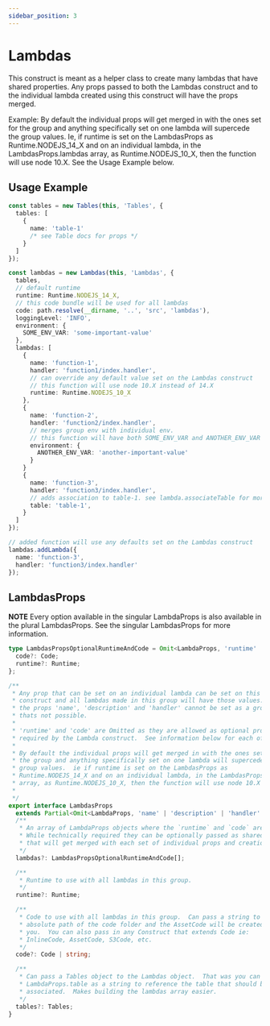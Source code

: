 ```yaml
---
sidebar_position: 3
---
```


# Lambdas

This construct is meant as a helper class to create many lambdas that have shared properties. Any props passed to both the Lambdas construct and to the individual lambda created using this construct will have the props merged.

Example: By default the individual props will get merged in with the ones set for the group and anything specifically set on one lambda will supercede the group values. Ie, if runtime is set on the LambdasProps as Runtime.NODEJS_14_X and on an individual lambda, in the LambdasProps.lambdas array, as Runtime.NODEJS_10_X, then the function will use node 10.X. See the Usage Example below.

## Usage Example

```typescript
const tables = new Tables(this, 'Tables', {
  tables: [
    {
      name: 'table-1'
      /* see Table docs for props */
    }
  ]
});

const lambdas = new Lambdas(this, 'Lambdas', {
  tables,
  // default runtime
  runtime: Runtime.NODEJS_14_X,
  // this code bundle will be used for all lambdas
  code: path.resolve(__dirname, '..', 'src', 'lambdas'),
  loggingLevel: 'INFO',
  environment: {
    SOME_ENV_VAR: 'some-important-value'
  },
  lambdas: [
    {
      name: 'function-1',
      handler: 'function1/index.handler',
      // can override any default value set on the Lambdas construct
      // this function will use node 10.X instead of 14.X
      runtime: Runtime.NODEJS_10_X
    },
    {
      name: 'function-2',
      handler: 'function2/index.handler',
      // merges group env with individual env.
      // this function will have both SOME_ENV_VAR and ANOTHER_ENV_VAR
      environment: {
        ANOTHER_ENV_VAR: 'another-important-value'
      }
    }
    {
      name: 'function-3',
      handler: 'function3/index.handler',
      // adds association to table-1. see lambda.associateTable for more info
      table: 'table-1',
    }
  ]
});

// added function will use any defaults set on the Lambdas construct
lambdas.addLambda({
  name: 'function-3',
  handler: 'function3/index.handler'
});
```

## LambdasProps

**NOTE** Every option available in the singular LambdaProps is also available in the plural LambdasProps. See the singular LambdasProps for more information.

```typescript
type LambdasPropsOptionalRuntimeAndCode = Omit<LambdaProps, 'runtime' | 'code'> & {
  code?: Code;
  runtime?: Runtime;
};

/**
 * Any prop that can be set on an individual lambda can be set on this
 * construct and all lambdas made in this group will have those values. Only
 * the props 'name', 'description' and 'handler' cannot be set as a group as
 * thats not possible.
 *
 * 'runtime' and 'code' are Omitted as they are allowed as optional props but
 * required by the Lambda construct.  See information below for each of those
 *
 * By default the individual props will get merged in with the ones set for
 * the group and anything specifically set on one lambda will supercede the
 * group values.  ie if runtime is set on the LambdasProps as
 * Runtime.NODEJS_14_X and on an individual lambda, in the LambdasProps.lambdas
 * array, as Runtime.NODEJS_10_X, then the function will use node 10.X
 *
 */
export interface LambdasProps
  extends Partial<Omit<LambdaProps, 'name' | 'description' | 'handler' | 'runtime' | 'code'>> {
  /**
   * An array of LambdaProps objects where the `runtime` and `code` are optional
   * While technically required they can be optionally passed as shared props and
   * that will get merged with each set of individual props and creation time.
   */
  lambdas?: LambdasPropsOptionalRuntimeAndCode[];

  /**
   * Runtime to use with all lambdas in this group.
   */
  runtime?: Runtime;

  /**
   * Code to use with all lambdas in this group.  Can pass a string to the
   * absolute path of the code folder and the AssetCode will be created for
   * you.  You can also pass in any Construct that extends Code ie:
   * InlineCode, AssetCode, S3Code, etc.
   */
  code?: Code | string;

  /**
   * Can pass a Tables object to the Lambdas object.  That was you can use
   * LambdaProps.table as a string to reference the table that should be
   * associated.  Makes building the lambdas array easier.
   */
  tables?: Tables;
}
```
